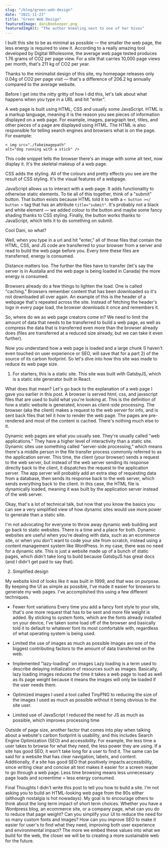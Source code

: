 ```yaml
---
slug: "/blog/green-web-design"
date: "2021-11-23"
title: "Green Web Design"
featuredImage: daniBeekeeper.png
featuredImgAlt: "The author kneeling next to one of her hives"
---
```


I built this site to be as minimal as possible — the smaller the web page, the less energy is required to view it. According to a really amazing tool developed by Digital Wholesome, the average web page tested produces 1.76 grams of CO2 per page view. For a site that carries 10,000 page views per month, that's 211 kg of CO2 per year. 

Thanks to the minimalist design of this site, my homepage releases only 0.04g of CO2 per page visit — that's a difference of 206.2 kg annually compared to the average website.

Before I get into the nitty gritty of how I did this, let's talk about what happens when you type in a URL and hit "enter".

A web page is built using HTML, CSS and usually some JavaScript. HTML is a markup language, meaning it is the reason you see pieces of information displayed on a web page. For example, images, paragraph text, titles, and other pieces of a page are displayed using HTML. The HTML is also responsible for telling search engines and browsers what is on the page. For example: <pre><code>< img src="./fakeimagepath" alt="dog running with a stick" /></code></pre> This code snippet tells the browser there's an image with some alt text, now display it. It's the skeletal makeup of a web page. 

CSS adds the styling. All of the colours and pretty effects you see are the result of CSS styling. It's the visual features of a webpage. 

JavaScript allows us to interact with a web page. It adds functionality to otherwise static elements. To tie all of this together, think of a "submit" button. That button exists because HTML told it to with a <code>< button ></ button ></code> tag that has an attribute <code>title="submit"</code>. It's probably not a black and white element — we added colour to the button and maybe some fancy shading thanks to CSS styling. Finally, the button works thanks to JavaScript, which tells it to do something on submit.

Cool Dani, so what?

Well, when you type in a url and hit "enter," all of those files that contain the HTML, CSS, and JS code are transferred to your browser from a server and read to build the web page before you. Every time these files are transferred, energy is consumed. 

Distance matters too. The further the files have to transfer (let's say the server is in Austalia and the web page is being loaded in Canada) the more energy is consumed. 

Browsers already do a few things to lighten the load. One is called "caching." Browsers remember content that has been downloaded so it's not downloaded all over again. An example of this is the header of a webpage that's repeated across the site. Instead of fetching the header's logo in every page load, the browser downloads it once and remembers it. 

So, where do we as web page creators come in? We need to limit the amount of data that needs to be transferred to build a web page, as well as compress the data that is transferred even more than the browser already does (files are transferred at a reduced size already, but we can take it even further).

Now you understand how a web page is loaded and a large chunk (I haven't even touched on user experience or SEO, will save that for a part 2) of the source of its carbon footprint. So let's dive into how this site was made to reduce its web page size. 

1. For starters, this is a static site. This site was built with GatsbyJS, which is a static site generator built in React. 

What does that mean? Let's go back to the explanation of a web page I gave you earlier in this post. A browser is served html, css, and javascript files that are used to build what you're looking at. This is the definition of how a static website is generated, known as client-side processing. The browser (aka the client) makes a request to the web server for info, and is sent back files that tell it how to render the web page. The pages are pre-rendered and most of the content is cached. There's nothing much else to it. 

Dynamic web pages are what you usually see. They're usually called "web applications." They have a higher level of interactivity than a static site. Dynamic sites use something called "server-side processing," which means there's a middle person in the file transfer process commonly referred to as the application server. This time, the client (your browser) sends a request to the web server, but instead of the web server sending its response directly back to the client, it dispatches the request to the application server. The app server will probably add an extra step of requesting data from a database, then sends its response back to the web server, which sends everything back to the client. In this case, the HTML file is dynamically loaded, meaning it was built by the application server instead of the web server. 

Okay, that's a lot of technical talk, but now that you know the basics you can see a very simplified view of how dynamic sites would use more power to generate than a static site. 

I'm not advocating for everyone to throw away dynamic web building and go back to static websites. There is a time and a place for both. Dynamic websites are useful when you're dealing with data, such as an ecommerce site, or when you don't want to code your site from scratch, instead using a content management system like WordPress. In my case, there was no need for a dynamic site. This is just a website made up of a bunch of static pages, which didn't take long to build because GatsbyJS has great docs (and I didn't get paid to say that).

2. Simplified design

My website kind of looks like it was built in 1999, and that was on purpose. By keeping the UI as simple as possible, I've made it easier for browsers to generate my web pages. I've accomplished this using a few different techniques. 

- Fewer font variations
Every time you add a fancy font style to your site, that's one more request that has to be sent and more file weight is added. By sticking to system fonts, which are the fonts already installed on your device, I've taken some load off of the browser and basically told it to default to whatever font its most comfortable with, regardless of what operating system is being used. 

- Limited the use of images as much as possible
Images are one of the biggest contributing factors to the amount of data transferred on the web. 
- Implemented "lazy-loading" on images
Lazy loading is a term used to describe delaying initialization of resources such as images. Basically, lazy loading images reduces the time it takes a web page to load as well as its page weight because it means the images will only be loaded if the user needs them. 
- Optimized images
I used a tool called TinyPNG to reducing the size of the images I used as much as possible without it being obvious to the site user. 
- Limited use of JavaScript
I reduced the need for JS as much as possible, which improves processing time

Outside of page size, another factor that comes into play when talking about a website's carbon footprint is usability, and this includes Search Engine Optimization (SEO) and accessibility. For example, the less time a user takes to browse for what they need, the less power they are using. If a site has good SEO, it won't take long for a user to find it. The same can be said for a website that has clear navigation, labels, and content. Additionally, if a site has good SEO that positively impacts accessibility, since writing clear and concise alt text makes it easier for a screen reader to go through a web page. Less time browsing means less unnecessary page loads and screentime = less energy consumed.


Final Thoughts
I didn't write this post to tell you how to build a site. I'm not asking you to build an HTML-looking web page from the 90s either (although nostalgia is hot nowadays). My goal is to encourage others to think about the long term impact of short term choices. Whether you have a Wordpress blog, an ecommerce site, or a company page, what can you do to reduce that page weight? Can you simplify your UI to reduce the need for so many custom fonts and images? How can you improve SEO to make it easier for user's to find what they need, improving both user experience and environmental impact? The more we embed these values into what we build for the web, the closer we will be to creating a more sustainable web for the future. 
        



